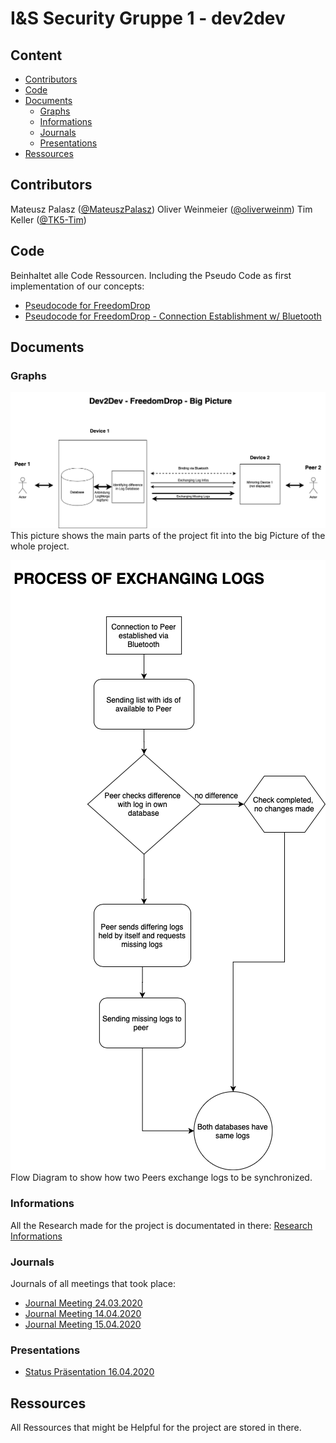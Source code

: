 # I&S Security Gruppe 1 - dev2dev

## Content

* [Contributors](#contributors)
* [Code](#code)
* [Documents](#documents)
    * [Graphs](#graphs)
    * [Informations](#informations)
    * [Journals](#journals)
    * [Presentations](#presentations)
* [Ressources](#ressources)

## Contributors

Mateusz Palasz ([@MateuszPalasz](https://github.com/MateuszPalasz))
Oliver Weinmeier ([@oliverweinm](https://github.com/oliverweinm))
Tim Keller ([@TK5-Tim](https://github.com/TK5-Tim))

## Code 
Beinhaltet alle Code Ressourcen. Including the Pseudo Code as first implementation of our concepts: 
* [Pseudocode for FreedomDrop](Code/FreedomDrop_Pseudocode.md)
* [Pseudocode for FreedomDrop - Connection Establishment w/ Bluetooth](Code/FreedomDrop-Connection_Pseudocode.md)

## Documents
### Graphs 
![Big Picture](Documents/Graphs/Gesamtbild.png)
This picture shows the main parts of the project fit into the big Picture of the whole project.  

![Workflow Log Exchange](Documents/Graphs/Workflow_Log_Exchange.png)
Flow Diagram to show how two Peers exchange logs to be synchronized.
### Informations 
All the Research made for the project is documentated in there: 
[Research Informations](Documents/Informations/ResearchInformations.md)

### Journals 
Journals of all meetings that took place:  
* [Journal Meeting 24.03.2020](Documents/Journals/Journal_Meeting_24_03_20.md)
* [Journal Meeting 14.04.2020](Documents/Journals/Journal_Meeting_14_04_20.md)
* [Journal Meeting 15.04.2020](Documents/Journals/Journal_Meeting_15_04_20.md)

### Presentations
* [Status Präsentation 16.04.2020](Documents/Presentations/Status/Status_presentation.pptx)


## Ressources 
All Ressources that might be Helpful for the project are stored in there. 
